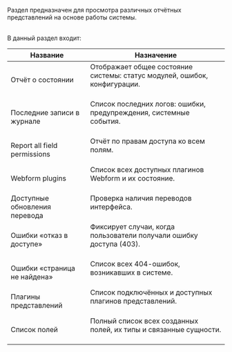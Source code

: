 Раздел предназначен для просмотра различных отчётных представлений на основе работы системы.
<br>  <br>

В данный раздел входит: 

| Название                       | Назначение                                                                 |
|----------------------------------------|-----------------------------------------------------------------------------|
| Отчёт о состоянии                  | Отображает общее состояние системы: статус модулей, ошибок, конфигурации.<br>  <br>  |
| Последние записи в журнале         | Список последних логов: ошибки, предупреждения, системные события. <br>  <br>          |
| Report all field permissions       | Отчёт по правам доступа ко всем полям.<br>  <br>   |
| Webform plugins                   | Список всех доступных плагинов Webform и их состояние.          <br>  <br>            |
| Доступные обновления перевода      | Проверка наличия переводов интерфейса.     <br>  <br>         |
| Ошибки «отказ в доступе»           | Фиксирует случаи, когда пользователи получали ошибку доступа (403).   <br>  <br>      |
| Ошибки «страница не найдена»       | Список всех 404-ошибок, возникавших в системе.<br>  <br>                              |
| Плагины представлений              | Список подключённых и доступных плагинов представлений. <br>  <br>           |
| Список полей                       | Полный список всех созданных полей, их типы и связанные сущности.  <br>  <br>        |
